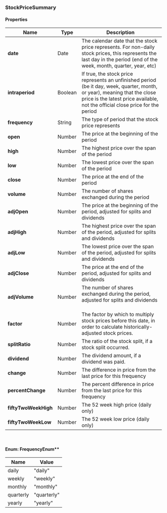 
[//]: # (CLASS:StockPriceSummary)

[//]: # (KIND:object)

### StockPriceSummary

#### Properties

[//]: # (START_DEFINITION)

Name | Type | Description
------------ | ------------- | -------------
**date** | Date | The calendar date that the stock price represents. For non-daily stock prices, this represents the last day in the period (end of the week, month, quarter, year, etc) &nbsp;
**intraperiod** | Boolean | If true, the stock price represents an unfinished period (be it day, week, quarter, month, or year), meaning that the close price is the latest price available, not the official close price for the period &nbsp;
**frequency** | String | The type of period that the stock price represents &nbsp;
**open** | Number | The price at the beginning of the period &nbsp;
**high** | Number | The highest price over the span of the period &nbsp;
**low** | Number | The lowest price over the span of the period &nbsp;
**close** | Number | The price at the end of the period &nbsp;
**volume** | Number | The number of shares exchanged during the period &nbsp;
**adjOpen** | Number | The price at the beginning of the period, adjusted for splits and dividends &nbsp;
**adjHigh** | Number | The highest price over the span of the period, adjusted for splits and dividends &nbsp;
**adjLow** | Number | The lowest price over the span of the period, adjusted for splits and dividends &nbsp;
**adjClose** | Number | The price at the end of the period, adjusted for splits and dividends &nbsp;
**adjVolume** | Number | The number of shares exchanged during the period, adjusted for splits and dividends &nbsp;
**factor** | Number | The factor by which to multiply stock prices before this date, in order to calculate historically-adjusted stock prices. &nbsp;
**splitRatio** | Number | The ratio of the stock split, if a stock split occurred. &nbsp;
**dividend** | Number | The dividend amount, if a dividend was paid. &nbsp;
**change** | Number | The difference in price from the last price for this frequency &nbsp;
**percentChange** | Number | The percent difference in price from the last price for this frequency &nbsp;
**fiftyTwoWeekHigh** | Number | The 52 week high price (daily only) &nbsp;
**fiftyTwoWeekLow** | Number | The 52 week low price (daily only) &nbsp;

[//]: # (END_DEFINITION)



<br/>

#### Enum: FrequencyEnum**

Name | Value
---- | -----
daily | &quot;daily&quot;
weekly | &quot;weekly&quot;
monthly | &quot;monthly&quot;
quarterly | &quot;quarterly&quot;
yearly | &quot;yearly&quot;



